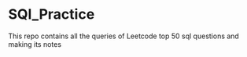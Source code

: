 # SQl_Practice
This repo contains all the queries of Leetcode top 50 sql questions and making its notes
